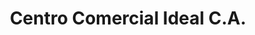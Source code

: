 ---
title: "Centro Comercial Ideal C.A."
url: /valera/centro-comercial-ideal-c-a/
shop: Einkaufszentrum
---